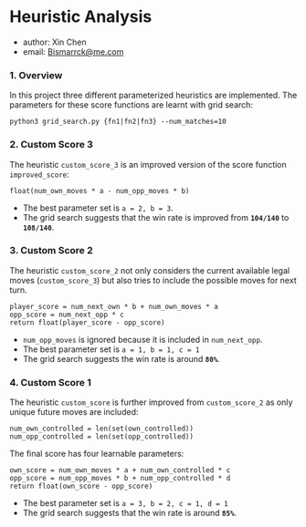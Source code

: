 # Heuristic Analysis

* author: Xin Chen
* email: Bismarrck@me.com

### 1. Overview

In this project three different parameterized heuristics are implemented. The parameters for these score functions are learnt with grid search:

```
python3 grid_search.py {fn1|fn2|fn3} --num_matches=10
```

### 2. Custom Score 3

The heuristic `custom_score_3` is an improved version of the score function `improved_score`:

```
float(num_own_moves * a - num_opp_moves * b)
```

* The best parameter set is `a = 2, b = 3`.
* The grid search suggests that the win rate is improved from **``104/140``** to **``108/140``**.

### 3. Custom Score 2

The heuristic `custom_score_2` not only considers the current available legal moves (`custom_score_3`) but also tries to include the possible moves for next turn.

```
player_score = num_next_own * b + num_own_moves * a
opp_score = num_next_opp * c
return float(player_score - opp_score)
```

* `num_opp_moves` is ignored because it is included in `num_next_opp`.
* The best parameter set is `a = 1, b = 1, c = 1`
* The grid search suggests the win rate is around **``80%``**.

### 4. Custom Score 1

The heuristic `custom_score` is further improved from `custom_score_2` as only unique future moves are included:

```
num_own_controlled = len(set(own_controlled))
num_opp_controlled = len(set(opp_controlled))
```

The final score has four learnable parameters:

```
own_score = num_own_moves * a + num_own_controlled * c
opp_score = num_opp_moves * b + num_opp_controlled * d
return float(own_score - opp_score)
```

* The best parameter set is `a = 3, b = 2, c = 1, d = 1`
* The grid search suggests that the win rate is around **``85%``**.